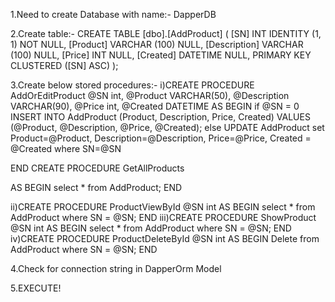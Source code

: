1.Need to create Database with name:- DapperDB 

2.Create table:- CREATE TABLE [dbo].[AddProduct] ( [SN] INT IDENTITY (1, 1) NOT NULL, [Product] VARCHAR (100) NULL, [Description] VARCHAR (100) NULL, [Price] INT NULL, [Created] DATETIME NULL, PRIMARY KEY CLUSTERED ([SN] ASC) );

3.Create below stored procedures:- 
i)CREATE PROCEDURE AddOrEditProduct @SN int, @Product VARCHAR(50), @Description VARCHAR(90), @Price int, @Created DATETIME
AS BEGIN if @SN = 0 INSERT INTO AddProduct (Product, Description, Price, Created) VALUES (@Product, @Description, @Price, @Created); else UPDATE AddProduct set Product=@Product, Description=@Description, Price=@Price, Created = @Created where SN=@SN

END
CREATE PROCEDURE GetAllProducts

AS BEGIN select * from AddProduct; END

ii)CREATE PROCEDURE ProductViewById @SN int AS BEGIN select * from AddProduct where SN = @SN; END
iii)CREATE PROCEDURE ShowProduct @SN int AS BEGIN select * from AddProduct where SN = @SN; END
iv)CREATE PROCEDURE ProductDeleteById @SN int AS BEGIN Delete from AddProduct where SN = @SN; END

4.Check for connection string in DapperOrm Model 

5.EXECUTE!
